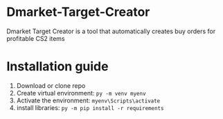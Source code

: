 # Dmarket-Target-Creator
Dmarket Target Creator is a tool that automatically creates buy orders for profitable CS2 items

# Installation guide

1. Download or clone repo
2. Create virtual environment: `py -m venv myenv`
3. Activate the environment: `myenv\Scripts\activate`
4. install libraries: `py -m pip install -r requirements`